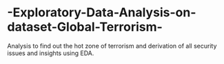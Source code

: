 # -Exploratory-Data-Analysis-on-dataset-Global-Terrorism-
Analysis to find out the hot zone of terrorism and derivation of  all security issues and insights using EDA.
